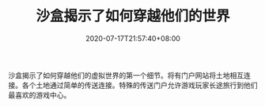﻿---
title: "沙盒揭示了如何穿越他们的世界"
date: 2020-07-17T21:57:40+08:00
lastmod: 2020-07-17T16:45:40+08:00
draft: false
authors: ["Thunder"]
description: "沙盒揭示了如何穿越他们的虚拟世界的第一个细节。将有门户网站将土地相互连接。各个土地通过简单的传送连接。特殊的传送门户允许游戏玩家长途旅行到他们最喜欢的游戏中心。"
featuredImage: "the-sandbox-reveals-how-to-travel-through-their-world.png"
tags: ["Virtual World","虚拟世界","Play to Earn"]
categories: ["news"]
news: ["虚拟世界"]
weight: 
lightgallery: true
pinned: false
recommend: false
recommend1: false
---

沙盒揭示了如何穿越他们的虚拟世界的第一个细节。将有门户网站将土地相互连接。各个土地通过简单的传送连接。特殊的传送门户允许游戏玩家长途旅行到他们最喜欢的游戏中心。

<!--more-->

